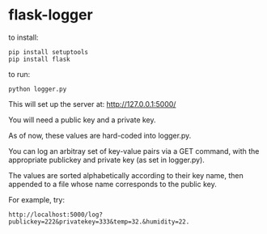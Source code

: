 # flask-logger

to install:

```
pip install setuptools
pip install flask
```

to run:
```
python logger.py
```

This will set up the server at: http://127.0.0.1:5000/

You will need a public key and a private key.

As of now, these values are hard-coded into logger.py.


You can log an arbitray set of key-value pairs via a GET command, with the appropriate publickey and private key (as set in logger.py).

The values are sorted alphabetically according to their key name, then appended to a file whose name corresponds to the public key.

For example, try:
 
```
http://localhost:5000/log?publickey=222&privatekey=333&temp=32.&humidity=22.
```


